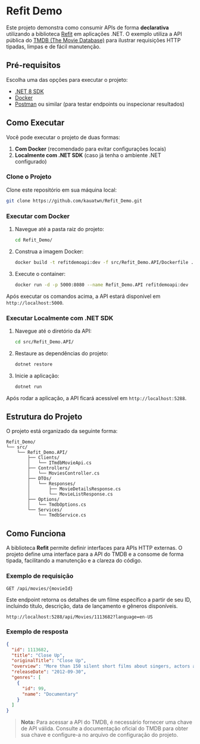 ﻿# Refit Demo

Este projeto demonstra como consumir APIs de forma **declarativa** utilizando a biblioteca [Refit](https://github.com/reactiveui/refit) em aplicações .NET. O exemplo utiliza a API pública do [TMDB (The Movie Database)](https://www.themoviedb.org/documentation/api) para ilustrar requisições HTTP tipadas, limpas e de fácil manutenção.

## Pré-requisitos

Escolha uma das opções para executar o projeto:

- [.NET 8 SDK](https://dotnet.microsoft.com/download)
- [Docker](https://www.docker.com/)
- [Postman](https://www.postman.com/) ou similar (para testar endpoints ou inspecionar resultados)

## Como Executar

Você pode executar o projeto de duas formas:

1. **Com Docker** (recomendado para evitar configurações locais)
2. **Localmente com .NET SDK** (caso já tenha o ambiente .NET configurado)

### Clone o Projeto

Clone este repositório em sua máquina local:

```bash
git clone https://github.com/kauatwn/Refit_Demo.git
```

### Executar com Docker

1. Navegue até a pasta raiz do projeto:

    ```bash
    cd Refit_Demo/
    ```

2. Construa a imagem Docker:

    ```bash
    docker build -t refitdemoapi:dev -f src/Refit_Demo.API/Dockerfile .
    ```

3. Execute o container:

    ```bash
    docker run -d -p 5000:8080 --name Refit_Demo.API refitdemoapi:dev
    ```

Após executar os comandos acima, a API estará disponível em `http://localhost:5000`.

### Executar Localmente com .NET SDK

1. Navegue até o diretório da API:

    ```bash
    cd src/Refit_Demo.API/
    ```

2. Restaure as dependências do projeto:

    ```bash
    dotnet restore
    ```

3. Inicie a aplicação:

    ```bash
    dotnet run
    ```

Após rodar a aplicação, a API ficará acessível em `http://localhost:5288`.

## Estrutura do Projeto

O projeto está organizado da seguinte forma:

```plaintext
Refit_Demo/
└── src/
    └── Refit_Demo.API/
        ├── Clients/
        │   └── ITmdbMovieApi.cs
        ├── Controllers/
        │   └── MoviesController.cs
        ├── DTOs/
        │   └── Responses/
        │       ├── MovieDetailsResponse.cs
        │       └── MovieListResponse.cs
        ├── Options/
        │   └── TmdbOptions.cs
        └── Services/
            └── TmdbService.cs
```

## Como Funciona

A biblioteca **Refit** permite definir interfaces para APIs HTTP externas. O projeto define uma interface para a API do TMDB e a consome de forma tipada, facilitando a manutenção e a clareza do código.

### Exemplo de requisição

```http
GET /api/movies/{movieId}
````

Este endpoint retorna os detalhes de um filme específico a partir de seu ID, incluindo título, descrição, data de lançamento e gêneros disponíveis.

```plaintext
http://localhost:5288/api/Movies/1113682?language=en-US
```

### Exemplo de resposta

```json
{
  "id": 1113682,
  "title": "Close Up",
  "originalTitle": "Close Up",
  "overview": "More than 150 silent short films about singers, actors and directors captured during Press Conferences in Cannes, Venice and Berlin, between 1993 and 2002. Presented the first time in 2012 (ten years after the last shooting) in Napoli Film Festival and in 2013 at the Art Institute of California in Santa Ana. An anthropological experiment on the facial expressions of famous people showing the human being aspect. All original footage from Mel Gibson to Peter Jackson, from George Lucas to Catherine Deneuve, from Michael Douglas to Giancarlo Giannini and many others.",
  "releaseDate": "2012-09-30",
  "genres": [
    {
      "id": 99,
      "name": "Documentary"
    }
  ]
}
```

> **Nota:** Para acessar a API do TMDB, é necessário fornecer uma chave de API válida. Consulte a documentação oficial do TMDB para obter sua chave e configure-a no arquivo de configuração do projeto.
